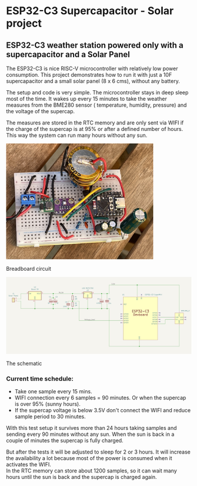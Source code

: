 # ESP32-C3 Supercapacitor - Solar project
## ESP32-C3 weather station powered only with a supercapacitor and a Solar Panel

The ESP32-C3 is nice RISC-V microcontroller with relatively low power consumption.  This project demonstrates how to run it with just a 10F supercapacitor and a small solar panel (8 x 6 cms), without any battery.

The setup and code is very simple. The microcontroller stays in deep sleep most of the time. It wakes up every 15 minutes to take the weather measures from the BME280 sensor ( temperature, humidity, pressure) and the voltage of the supercap. 

The measures are stored in the RTC memory and are only sent via WIFI if the charge of the supercap is at 95% or after a defined number of hours. This way the system can run many hours without any sun.

<img src="img/ESP32-C3_supercaps.jpg" alt="ESP32-C3 supercaps" style="width:400px;"/>

Breadboard circuit

<img src="img/ESP32-C3_supercaps_sch.jpg" alt="ESP32-C3 supercaps" style="width:600px;"/>

The schematic


### Current time schedule:

- Take one sample every 15 mins.
- WIFI connection every 6 samples = 90 minutes. Or when the supercap is over 95% (sunny hours).
- If the supercap voltage is below 3.5V don't connect the WIFI and reduce sample period to 30 minutes.

With this test setup it survives more than 24 hours taking samples and sending every 90 minutes without any sun. When the sun is back in a couple of minutes the supercap is fully charged.

But after the tests it will be adjusted to sleep for 2 or 3 hours. It will increase the availability a lot because most of the power is consumed when it activates the WIFI.  
In the RTC memory can store about 1200 samples, so it can wait many hours until the sun is back and the supercap is charged again.




